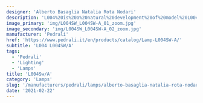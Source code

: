 ```yaml
---
designer: 'Alberto Basaglia Natalia Rota Nodari'
description: 'L004%20is%20a%20natural%20development%20of%20model%20L004.%20The%20outer%20diffuser%20vanishes%20showing%20the%20sinous%20outlines%20of%20the%20inner%20diffuser.%20Suspension%20lamp%20with%20injection%20moulded%20polycarbonate%20diffuser%20%D8%20520mm.'
image_primary: 'img/L004SW_L004SW-A_01_zoom.jpg'
image_secondary: 'img/L004SW_L004SW-A_02_zoom.jpg'
manufacturer: 'Pedrali'
href: 'https://www.pedrali.it/en/products/catalog/Lamp-L004SW-A/'
subtitle: 'L004 L004SW/A'
tags:
  - 'Pedrali'
  - 'Lighting'
  - 'Lamps'
title: 'L004Sw/A'
category: 'Lamps'
slug: '/manufacturers/pedrali/lamps/alberto-basaglia-natalia-rota-nodari-l-004-sw-a'
date: '2021-02-22'
---
```

